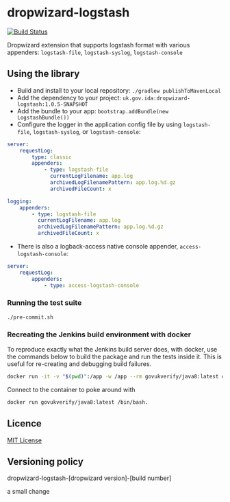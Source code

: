 # dropwizard-logstash

[![Build Status](https://travis-ci.org/alphagov/dropwizard-logstash.svg?branch=master)](https://travis-ci.org/alphagov/dropwizard-logstash)

Dropwizard extension that supports logstash format with various appenders: `logstash-file`, `logstash-syslog`, `logstash-console`

## Using the library

* Build and install to your local repository: `./gradlew publishToMavenLocal`
* Add the dependency to your project: `uk.gov.ida:dropwizard-logstash:1.0.5-SNAPSHOT`
* Add the bundle to your app: `bootstrap.addBundle(new LogstashBundle())`
* Configure the logger in the application config file by using `logstash-file`, `logstash-syslog`, or `logstash-console`: 
````yaml
server:
    requestLog:
        type: classic
        appenders:
            - type: logstash-file
              currentLogFilename: app.log
              archivedLogFilenamePattern: app.log.%d.gz
              archivedFileCount: x

logging:
    appenders:
        - type: logstash-file
          currentLogFilename: app.log
          archivedLogFilenamePattern: app.log.%d.gz
          archivedFileCount: x    
````
* There is also a logback-access native console appender, `access-logstash-console`:
````yaml
server:
    requestLog:
        appenders:
            - type: access-logstash-console

````
           

### Running the test suite

`./pre-commit.sh`

### Recreating the Jenkins build environment with docker

To reproduce exactly what the Jenkins build server does, with docker,
use the commands below to build the package and run the tests inside it.
This is useful for re-creating and debugging build failures.

```bash
docker run -it -v "$(pwd)":/app -w /app --rm govukverify/java8:latest clean build test
```

Connect to the container to poke around with 
````bash
docker run govukverify/java8:latest /bin/bash.
````

## Licence

[MIT License](LICENCE)

## Versioning policy

dropwizard-logstash-[dropwizard version]-[build number]

a small change
